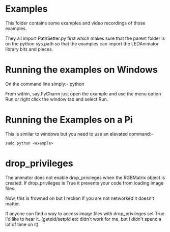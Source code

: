 # Examples

This folder contains some examples and video recordings of those examples.

They all import PathSetter.py first which makes sure that the parent folder is on the python sys.path so that the 
examples can import the LEDAnimator library bits and pieces.

# Running the examples on Windows

On the command line simply:-
    python <example>

From within, say,PyCharm just open the example and use the menu option Run or right click the window tab and select Run.


# Running the Examples on a Pi

This is similar to windows but you need to use an elevated command:-

    sudo python <example>

# drop_privileges

The animator does not enable drop_privileges when the RGBMatrix object is created. If drop_privileges is True it 
prevents your code from loading image files. 

Now, this is frowned on but I reckon if you are not networked it doesn't matter. 

If anyone can find a way to access image files with drop_privileges set True I'd like to hear it. (getpid/setpid etc didn't work for me, but I 
didn't spend a lot of time on it)

